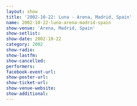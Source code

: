 ```yaml
---
layout: show
title: '2002-10-22: Luna - Arena, Madrid, Spain'
name: 2002-10-22-luna-arena-madrid-spain
show-venue: 'Arena, Madrid, Spain'
show-setlist: 
show-date: 2002-10-22
category: 2002
show-radio: 
show-lastfm: 
show-cancelled: 
performers: 
facebook-event-url: 
show-poster-url: 
show-ticket-url: 
show-venue-website: 
show-additional: 
---
```


